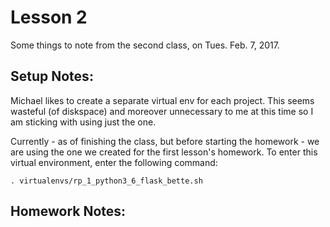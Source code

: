 
# Lesson 2

Some things to note from the second class, on Tues. Feb. 7, 2017.

## Setup Notes:

Michael likes to create a separate virtual env for each project.
This seems wasteful (of diskspace) and moreover unnecessary to me at this time so I am sticking with using just the one.

Currently - as of finishing the class, but before starting the homework - we are using the one we created for the first lesson's homework.
To enter this virtual environment, enter the following command:

```
. virtualenvs/rp_1_python3_6_flask_bette.sh
```

## Homework Notes:

